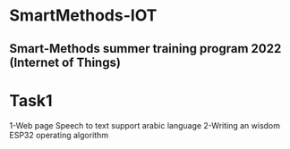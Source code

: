 # SmartMethods-IOT
## Smart-Methods summer training program 2022 (Internet of Things)


# Task1 
1-Web page Speech to text support arabic language
2-Writing an wisdom ESP32 operating algorithm

